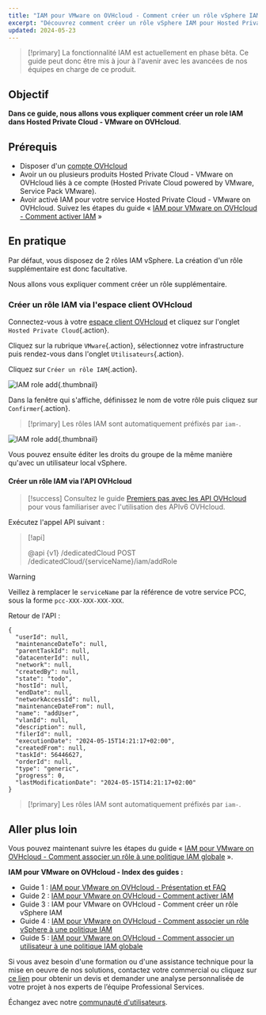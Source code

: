 ```yaml
---
title: "IAM pour VMware on OVHcloud - Comment créer un rôle vSphere IAM"
excerpt: "Découvrez comment créer un rôle vSphere IAM pour Hosted Private Cloud - VMware on OVHcloud"
updated: 2024-05-23
---
```


> [!primary]
> La fonctionnalité IAM est actuellement en phase bêta. Ce guide peut donc être mis à jour à l'avenir avec les avancées de nos équipes en charge de ce produit.
>

## Objectif

**Dans ce guide, nous allons vous expliquer comment créer un role IAM dans Hosted Private Cloud - VMware on OVHcloud**.

## Prérequis

- Disposer d'un [compte OVHcloud](/pages/account_and_service_management/account_information/ovhcloud-account-creation)
- Avoir un ou plusieurs produits Hosted Private Cloud - VMware on OVHcloud liés à ce compte (Hosted Private Cloud powered by VMware, Service Pack VMware).
- Avoir activé IAM pour votre service Hosted Private Cloud - VMware on OVHcloud. Suivez les étapes du guide « [IAM pour VMware on OVHcloud - Comment activer IAM](/pages/hosted_private_cloud/hosted_private_cloud_powered_by_vmware/vmware_iam_activation) »

## En pratique

Par défaut, vous disposez de 2 rôles IAM vSphere. La création d'un rôle supplémentaire est donc facultative.

Nous allons vous expliquer comment créer un rôle supplémentaire.

### Créer un rôle IAM via l'espace client OVHcloud

Connectez-vous à votre [espace client OVHcloud](/links/manager) et cliquez sur l'onglet `Hosted Private Cloud`{.action}.

Cliquez sur la rubrique `VMware`{.action}, sélectionnez votre infrastructure puis rendez-vous dans l'onglet `Utilisateurs`{.action}.

Cliquez sur `Créer un rôle IAM`{.action}.

![IAM role add](images/iam_role_8.png){.thumbnail}

Dans la fenêtre qui s'affiche, définissez le nom de votre rôle puis cliquez sur `Confirmer`{.action}.

> [!primary]
> Les rôles IAM sont automatiquement préfixés par `iam-`.
>

![IAM role add](images/iam_role_9.png){.thumbnail}

Vous pouvez ensuite éditer les droits du groupe de la même manière qu'avec un utilisateur local vSphere.

#### Créer un rôle IAM via l'API OVHcloud

> [!success]
> Consultez le guide [Premiers pas avec les API OVHcloud](/pages/manage_and_operate/api/first-steps) pour vous familiariser avec l'utilisation des APIv6 OVHcloud.


Exécutez l'appel API suivant :

> [!api]
>
> @api {v1} /dedicatedCloud POST /dedicatedCloud/{serviceName}/iam/addRole
>

> [!warning]
> Veillez à remplacer le `serviceName` par la référence de votre service PCC, sous la forme `pcc-XXX-XXX-XXX-XXX`.

Retour de l'API :

```shell
{
  "userId": null,
  "maintenanceDateTo": null,
  "parentTaskId": null,
  "datacenterId": null,
  "network": null,
  "createdBy": null,
  "state": "todo",
  "hostId": null,
  "endDate": null,
  "networkAccessId": null,
  "maintenanceDateFrom": null,
  "name": "addUser",
  "vlanId": null,
  "description": null,
  "filerId": null,
  "executionDate": "2024-05-15T14:21:17+02:00",
  "createdFrom": null,
  "taskId": 56446627,
  "orderId": null,
  "type": "generic",
  "progress": 0,
  "lastModificationDate": "2024-05-15T14:21:17+02:00"
}
```

> [!primary]
> Les rôles IAM sont automatiquement préfixés par `iam-`.
>

## Aller plus loin

Vous pouvez maintenant suivre les étapes du guide « [IAM pour VMware on OVHcloud - Comment associer un rôle à une politique IAM globale](/pages/hosted_private_cloud/hosted_private_cloud_powered_by_vmware/vmware_iam_role_policy) ».

**IAM pour VMware on OVHcloud - Index des guides :**

- Guide 1 : [IAM pour VMware on OVHcloud - Présentation et FAQ](/pages/hosted_private_cloud/hosted_private_cloud_powered_by_vmware/vmware_iam_getting_started)
- Guide 2 : [IAM pour VMware on OVHcloud - Comment activer IAM](/pages/hosted_private_cloud/hosted_private_cloud_powered_by_vmware/vmware_iam_activation)
- Guide 3 : IAM pour VMware on OVHcloud - Comment créer un rôle vSphere IAM
- Guide 4 : [IAM pour VMware on OVHcloud - Comment associer un rôle vSphere à une politique IAM](/pages/hosted_private_cloud/hosted_private_cloud_powered_by_vmware/vmware_iam_role_policy)
- Guide 5 : [IAM pour VMware on OVHcloud - Comment associer un utilisateur à une politique IAM globale](/pages/hosted_private_cloud/hosted_private_cloud_powered_by_vmware/vmware_iam_user_policy)

Si vous avez besoin d'une formation ou d'une assistance technique pour la mise en oeuvre de nos solutions, contactez votre commercial ou cliquez sur [ce lien](/links/professional-services) pour obtenir un devis et demander une analyse personnalisée de votre projet à nos experts de l’équipe Professional Services.

Échangez avec notre [communauté d'utilisateurs](/links/community).

